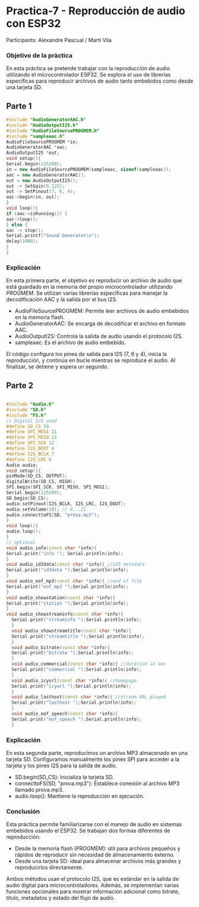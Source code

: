# Practica-7 - Reproducción de audio con ESP32
Participants: Alexandre Pascual / Marti Vila

### Objetivo de la pràctica
En esta práctica se pretende trabajar con la reproducción de audio utilizando el microcontrolador ESP32. Se explora el uso de librerías específicas para reproducir archivos de audio tanto embebidos como desde una tarjeta SD.

## Parte 1

```c++
#include "AudioGeneratorAAC.h"
#include "AudioOutputI2S.h"
#include "AudioFileSourcePROGMEM.h"
#include "sampleaac.h"
AudioFileSourcePROGMEM *in;
AudioGeneratorAAC *aac;
AudioOutputI2S *out;
void setup(){
Serial.begin(115200);
in = new AudioFileSourcePROGMEM(sampleaac, sizeof(sampleaac));
aac = new AudioGeneratorAAC();
out = new AudioOutputI2S();
out -> SetGain(0.125);
out -> SetPinout(7, 6, 4);
aac->begin(in, out);
}
void loop(){
if (aac->isRunning()) {
aac->loop();
} else {
aac -> stop();
Serial.printf("Sound Generator\n");
delay(1000);
}
}

```
### Explicación
En esta primera parte, el objetivo es reproducir un archivo de audio que está guardado en la memoria del propio microcontrolador utilizando *PROGMEM*. Se utilizan varias librerías específicas para manejar la decodificación AAC y la salida por el bus I2S.

* AudioFileSourcePROGMEM: Permite leer archivos de audio embebidos en la memoria flash.
* AudioGeneratorAAC: Se encarga de decodificar el archivo en formato AAC.
* AudioOutputI2S: Controla la salida de audio usando el protocolo I2S.
* sampleaac: Es el archivo de audio embebido.

El código configura los pines de salida para I2S (7, 6 y 4), inicia la reproducción, y continúa en bucle mientras se reproduce el audio. Al finalizar, se detiene y espera un segundo.


## Parte 2

```c++

#include "Audio.h"
#include "SD.h"
#include "FS.h"
// Digital I/O used
#define SD_CS 10
#define SPI_MOSI 11
#define SPI_MISO 13
#define SPI_SCK 12
#define I2S_DOUT 4
#define I2S_BCLK 7
#define I2S_LRC 6
Audio audio;
void setup(){
pinMode(SD_CS, OUTPUT);
digitalWrite(SD_CS, HIGH);
SPI.begin(SPI_SCK, SPI_MISO, SPI_MOSI);
Serial.begin(115200);
SD.begin(SD_CS);
audio.setPinout(I2S_BCLK, I2S_LRC, I2S_DOUT);
audio.setVolume(10); // 0...21
audio.connecttoFS(SD, "prova.mp3");
}
void loop(){
audio.loop();
}
// optional
void audio_info(const char *info){
Serial.print("info "); Serial.println(info);
}
void audio_id3data(const char *info){ //id3 metadata
Serial.print("id3data ");Serial.println(info);
}
void audio_eof_mp3(const char *info){ //end of file
Serial.print("eof_mp3 ");Serial.println(info);
}
void audio_showstation(const char *info){
Serial.print("station ");Serial.println(info);
}
void audio_showstreaminfo(const char *info){
  Serial.print("streaminfo ");Serial.println(info);
  }
  void audio_showstreamtitle(const char *info){
  Serial.print("streamtitle ");Serial.println(info);
  }
  void audio_bitrate(const char *info){
  Serial.print("bitrate ");Serial.println(info);
  }
  void audio_commercial(const char *info){ //duration in sec
  Serial.print("commercial ");Serial.println(info);
  }
  void audio_icyurl(const char *info){ //homepage
  Serial.print("icyurl ");Serial.println(info);
  }
  void audio_lasthost(const char *info){ //stream URL played
  Serial.print("lasthost ");Serial.println(info);
  }
  void audio_eof_speech(const char *info){
  Serial.print("eof_speech ");Serial.println(info);
  }

```

### Explicación
En esta segunda parte, reproducimos un archivo MP3 almacenado en una tarjeta SD. Configuramos manualmente los pines SPI para acceder a la tarjeta y los pines I2S para la salida de audio.

* SD.begin(SD_CS): Inicializa la tarjeta SD.
* connecttoFS(SD, "prova.mp3"): Establece conexión al archivo MP3 llamado prova.mp3.
* audio.loop(): Mantiene la reproducción en ejecución.


### Conclusión
Esta práctica permite familiarizarse con el manejo de audio en sistemas embebidos usando el ESP32. Se trabajan dos formas diferentes de reproducción:

* Desde la memoria flash (PROGMEM): útil para archivos pequeños y rápidos de reproducir sin necesidad de almacenamiento externo.
* Desde una tarjeta SD: ideal para almacenar archivos más grandes y reproducirlos directamente.

Ambos métodos usan el protocolo I2S, que es estándar en la salida de audio digital para microcontroladores.
Además, se implementan varias funciones opcionales para mostrar información adicional como bitrate, título, metadatos y estado del flujo de audio.
